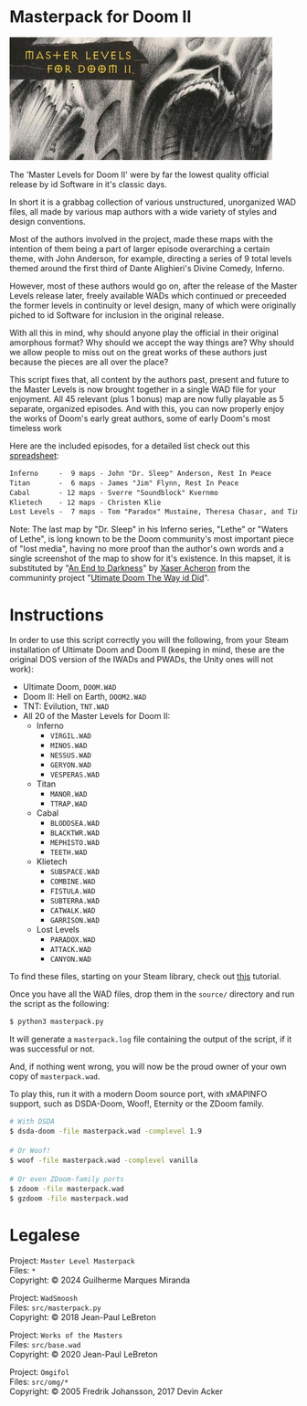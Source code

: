 # Masterpack for Doom II

![Master Levels](./misc/masterpack.jpg "Master Levels")

The 'Master Levels for Doom II' were by far the lowest quality official release by id Software in it's classic days.

In short it is a grabbag collection of various unstructured, unorganized WAD files, all made by various map authors with a wide variety of styles and design conventions.

Most of the authors involved in the project, made these maps with the intention of them being a part of larger episode overarching a certain theme, with John Anderson, for example, directing a series of 9 total levels themed around the first third of Dante Alighieri's Divine Comedy, Inferno.

However, most of these authors would go on, after the release of the Master Levels release later, freely available WADs which continued or preceeded the former levels in continuity or level design, many of which were originally piched to id Software for inclusion in the original release.

With all this in mind, why should anyone play the official in their original amorphous format? Why should we accept the way things are? Why should we allow people to miss out on the great works of these authors just because the pieces are all over the place?

This script fixes that, all content by the authors past, present and future to the Master Levels is now brought together in a single WAD file for your enjoyment. All 45 relevant (plus 1 bonus) map are now fully playable as 5 separate, organized episodes. And with this, you can now properly enjoy the works of Doom's early great authors, some of early Doom's most timeless work

Here are the included episodes, for a detailed list check out this [spreadsheet](./misc/masterpack.pdf):
```txt
Inferno     -  9 maps - John "Dr. Sleep" Anderson, Rest In Peace
Titan       -  6 maps - James "Jim" Flynn, Rest In Peace
Cabal       - 12 maps - Sverre "Soundblock" Kvernmo
Klietech    - 12 maps - Christen Klie
Lost Levels -  7 maps - Tom "Paradox" Mustaine, Theresa Chasar, and Tim Willits
```

Note: The last map by "Dr. Sleep" in his Inferno series, "Lethe" or "Waters of Lethe", is long known to be the Doom community's most important piece of "lost media", having no more proof than the author's own words and a single screenshot of the map to show for it's existence. In this mapset, it is substituted by "[An End to Darkness](https://doomwiki.org/wiki/E4M8:_An_End_to_Darkness_(Ultimate_Doom_the_Way_id_Did))" by [Xaser Acheron](https://doomwiki.org/wiki/Xaser) from the communinty project "[Utimate Doom The Way id Did](https://doomwiki.org/wiki/Ultimate_Doom_the_Way_id_Did)".

# Instructions

In order to use this script correctly you will the following, from your Steam installation of Ultimate Doom and Doom II (keeping in mind, these are the original DOS version of the IWADs and PWADs, the Unity ones will not work):

- Ultimate Doom, `DOOM.WAD`
- Doom II: Hell on Earth, `DOOM2.WAD`
- TNT: Evilution, `TNT.WAD`
- All 20 of the Master Levels for Doom II:
	- Inferno
		- `VIRGIL.WAD`
		- `MINOS.WAD`
		- `NESSUS.WAD`
		- `GERYON.WAD`
		- `VESPERAS.WAD`
	- Titan
		- `MANOR.WAD`
		- `TTRAP.WAD`
	- Cabal
		- `BLODDSEA.WAD`
		- `BLACKTWR.WAD`
		- `MEPHISTO.WAD`
		- `TEETH.WAD`
	- Klietech
		- `SUBSPACE.WAD`
		- `COMBINE.WAD`
		- `FISTULA.WAD`
		- `SUBTERRA.WAD`
		- `CATWALK.WAD`
		- `GARRISON.WAD`
	- Lost Levels
		- `PARADOX.WAD`
		- `ATTACK.WAD`
		- `CANYON.WAD`

To find these files, starting on your Steam library, check out [this](./misc/STEAM.md) tutorial.

Once you have all the WAD files, drop them in the `source/` directory and run the script as the following:

```bash
$ python3 masterpack.py
```

It will generate a `masterpack.log` file containing the output of the script, if it was successful or not.

And, if nothing went wrong, you will now be the proud owner of your own copy of `masterpack.wad`.

To play this, run it with a modern Doom source port, with xMAPINFO support, such as DSDA-Doom, Woof!, Eternity or the ZDoom family.

```bash
# With DSDA
$ dsda-doom -file masterpack.wad -complevel 1.9

# Or Woof!
$ woof -file masterpack.wad -complevel vanilla

# Or even ZDoom-family ports
$ zdoom -file masterpack.wad
$ gzdoom -file masterpack.wad
```

# Legalese

Project: `Master Level Masterpack`  
Files: `*`  
Copyright: © 2024 Guilherme Marques Miranda  

Project: `WadSmoosh`  
Files: `src/masterpack.py`  
Copyright: © 2018 Jean-Paul LeBreton  

Project: `Works of the Masters`  
Files: `src/base.wad`  
Copyright: © 2020 Jean-Paul LeBreton  

Project: `Omgifol`  
Files: `src/omg/*`  
Copyright: © 2005 Fredrik Johansson, 2017 Devin Acker  

